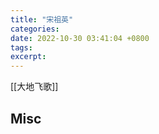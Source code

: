 ```yaml
---
title: "宋祖英"
categories: 
date: 2022-10-30 03:41:04 +0800
tags: 
excerpt: 
---
```




[[大地飞歌]]








## Misc



